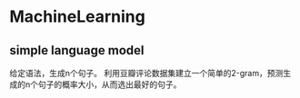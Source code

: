 # MachineLearning
 
## simple language model
给定语法，生成n个句子。
利用豆瓣评论数据集建立一个简单的2-gram，预测生成的n个句子的概率大小，从而选出最好的句子。